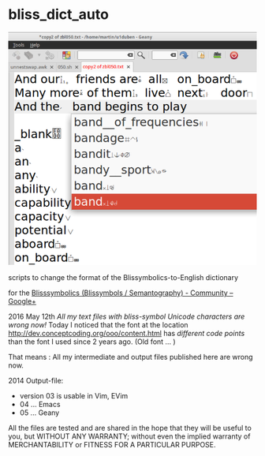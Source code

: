 bliss_dict_auto
===============

![Alt Text](https://raw.githubusercontent.com/martin12333/bliss_dict_auto/master/Screenshot%20-%2031.3.2014%20-%2016-18-26.png)

scripts to change the format of the Blissymbolics-to-English dictionary 

for the
[Blisssymbolics (Blissymbols / Semantography) - Community – Google+][1]

2016 May 12th 
*All my text files with bliss-symbol Unicode characters are wrong now!*
Today I noticed that the font at the location http://dev.conceptcoding.org/ooo/content.html has *different code points* than the font I used since 2 years ago. (Old font … )

That means : All my intermediate and output files published here are  wrong now. 

2014
Output-file:
* version 03 is usable in Vim, EVim
* 04 ... Emacs
* 05 ... Geany

All the files
are tested
and are shared
in the hope
that they will be useful to you,
but WITHOUT ANY WARRANTY;
without even the implied warranty
of MERCHANTABILITY
or FITNESS FOR A PARTICULAR PURPOSE.

[1]: https://plus.google.com/u/0/communities/115019056556526847375
